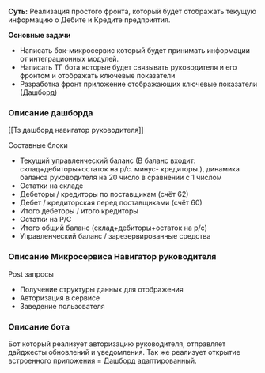 
**Суть:** Реализация простого фронта, который будет отображать текущую информацию о Дебите и Кредите предприятия.  

**Основные задачи**
- Написать бэк-микросервис который будет принимать информации от интеграционных модулей. 
- Написать ТГ бота которые будет связывать руководителя и его фронтом и отображать ключевые показатели
- Разработка фронт приложение отображающих ключевые показатели (Дашборд)

### **Описание дашборда**

[[Тз дашборд навигатор руководителя]]

Составные блоки
- Текущий управленческий баланс (В баланс входит: склад+дебиторы+остаток на р/с. минус- кредиторы.), динамика баланса руководителя на 20 число в сравнении с 1 числом
- Остатки на складе
- Дебеторы / кредиторы по поставщикам (счёт 62)
- Дебет / кредиторская перед поставщиками (счёт 60)
- Итого дебеторы / итого кредиторы
- Остатки на Р/С
- Итого общий баланс (склад+дебиторы+остаток на р/с)
- Управленческий баланс / зарезервированные средства 

### **Описание Микросервиса Навигатор руководителя**   

Post запросы

- Получение структуры данных для отображения
- Авторизация в сервисе
- Заведение пользователя
### **Описание бота**

Бот который реализует авторизацию руководителя, отправляет дайджесты обновлений и уведомления. Так же реализует открытие встроенного приложения = Дашборд адаптированный.
